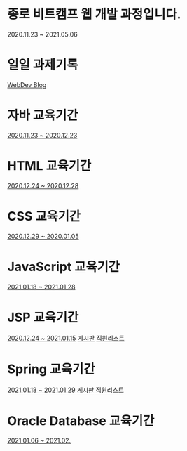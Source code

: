 # 종로 비트캠프 웹 개발 과정입니다.

2020.11.23 ~ 2021.05.06

# 일일 과제기록
<a href = "https://roqhdehd502.github.io/">WebDev Blog</a>

# 자바 교육기간

<a href = "https://github.com/roqhdehd502/WebDev/tree/main/JavaWebDev">2020.11.23 ~ 2020.12.23</a>

# HTML 교육기간

<a href = "https://github.com/roqhdehd502/WebDev/tree/main/HTMLWebDev">2020.12.24 ~ 2020.12.28</a>

# CSS 교육기간

<a href = "https://github.com/roqhdehd502/WebDev/tree/main/CSSWebDev">2020.12.29 ~ 2020.01.05</a>

# JavaScript 교육기간

<a href = "https://github.com/roqhdehd502/WebDev/tree/main/JSWebDev">2021.01.18 ~ 2021.01.28</a>

# JSP 교육기간

<a href = "#">2020.12.24 ~ 2021.01.15</a>
<a href = "#">게시판</a>
<a href = "#">직원리스트</a>

# Spring 교육기간

<a href = "https://github.com/roqhdehd502/WebDev/tree/main/spring_11_MVCBoard">2021.01.18 ~ 2021.01.29</a>
<a href = "#">게시판</a>
<a href = "#">직원리스트</a>

# Oracle Database 교육기간

<a href = "https://github.com/roqhdehd502/WebDev/tree/main/DBWebDev">2021.01.06 ~ 2021.02.</a>
